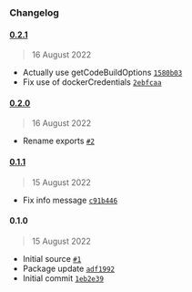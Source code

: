 ### Changelog

#### [0.2.1](https://github.com/isotoma/cdk-manager/compare/0.2.0...0.2.1)

> 16 August 2022

- Actually use getCodeBuildOptions [`1580b03`](https://github.com/isotoma/cdk-manager/commit/1580b03e2337e99f5d1668d44d89a2baea2c6134)
- Fix use of dockerCredentials [`2ebfcaa`](https://github.com/isotoma/cdk-manager/commit/2ebfcaa79ad4578905e01042feabc376e4a41197)

#### [0.2.0](https://github.com/isotoma/cdk-manager/compare/0.1.1...0.2.0)

> 16 August 2022

- Rename exports [`#2`](https://github.com/isotoma/cdk-manager/pull/2)

#### [0.1.1](https://github.com/isotoma/cdk-manager/compare/0.1.0...0.1.1)

> 15 August 2022

- Fix info message [`c91b446`](https://github.com/isotoma/cdk-manager/commit/c91b4465c2dadd943174d2fc857a0be81730f033)

#### 0.1.0

> 15 August 2022

- Initial source [`#1`](https://github.com/isotoma/cdk-manager/pull/1)
- Package update [`adf1992`](https://github.com/isotoma/cdk-manager/commit/adf1992650ab2fc006184f0138fa5635867ce0cf)
- Initial commit [`1eb2e39`](https://github.com/isotoma/cdk-manager/commit/1eb2e39d2a6cc83ddf36f3c9ac478210b7923c8f)
